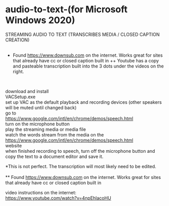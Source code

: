 # audio-to-text-(for Microsoft Windows 2020)
STREAMING AUDIO TO TEXT (TRANSCRIBES MEDIA / CLOSED CAPTION CREATION) <br>
<BR>
* Found https://www.downsub.com on the internet. Works great for sites that already have cc or closed caption built in
++ Youtube has a copy and pasteable transcription built into the 3 dots under the videos on the right.
<BR>

download and install<br>
VACSetup.exe<br>
set up VAC as the default playback and recording devices (other speakers will be muted until changed back)<br>
go to <br>
https://www.google.com/intl/en/chrome/demos/speech.html<br>
turn on the microphone button<br>
play the streaming media or media file<br>
watch the words stream from the media on the <br>
https://www.google.com/intl/en/chrome/demos/speech.html<br>
website<br>
when finished recording to speech, turn off the microphone button and copy the text to a document editor and save it.<br>

*This is not perfect. The transcription will most likely need to be edited.<br><br>
** Found https://www.downsub.com on the internet. Works great for sites that already have cc or closed caption built in


video instructions on the internet:<br>
https://www.youtube.com/watch?v=4npEhlacoHU
